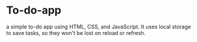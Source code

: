# To-do-app
a simple to-do app using HTML, CSS, and JavaScript. It uses local storage to save tasks, so they won't be lost on reload or refresh.
